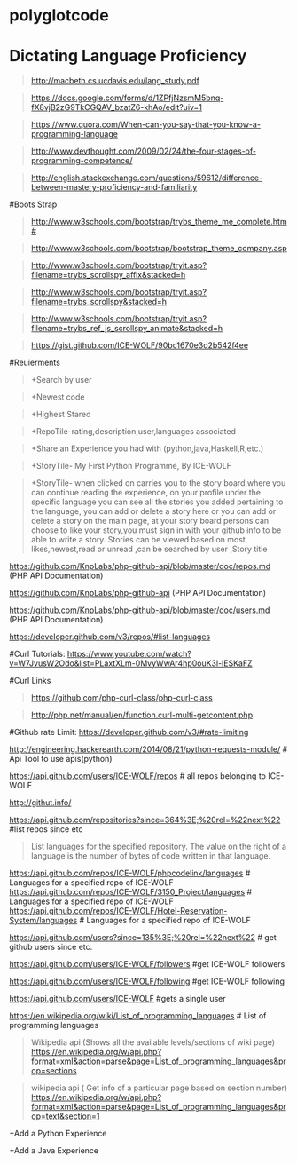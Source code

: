 # polyglotcode

# Dictating Language Proficiency

> http://macbeth.cs.ucdavis.edu/lang_study.pdf

>https://docs.google.com/forms/d/1ZPfjNzsmM5bnq-fX8vjB2zG9TkCGQAV_bzatZ6-khAo/edit?uiv=1

>https://www.quora.com/When-can-you-say-that-you-know-a-programming-language

>http://www.devthought.com/2009/02/24/the-four-stages-of-programming-competence/

>http://english.stackexchange.com/questions/59612/difference-between-mastery-proficiency-and-familiarity

#Boots Strap

>http://www.w3schools.com/bootstrap/trybs_theme_me_complete.htm#

>http://www.w3schools.com/bootstrap/bootstrap_theme_company.asp

>http://www.w3schools.com/bootstrap/tryit.asp?filename=trybs_scrollspy_affix&stacked=h

>http://www.w3schools.com/bootstrap/tryit.asp?filename=trybs_scrollspy&stacked=h

>http://www.w3schools.com/bootstrap/tryit.asp?filename=trybs_ref_js_scrollspy_animate&stacked=h

>https://gist.github.com/ICE-WOLF/90bc1670e3d2b542f4ee

#Reuierments

> +Search by user

> +Newest code

> +Highest Stared

> +RepoTile-rating,description,user,languages associated

> +Share an Experience you had with (python,java,Haskell,R,etc.)

> +StoryTile- My First Python Programme, By ICE-WOLF

> +StoryTile- when clicked on carries you to the story board,where you can continue reading the experience, on your profile under the specific language you can see all the stories you added pertaining to the language, you can add or delete a story here or you can add or delete a story on the main page, at your story board persons can choose to like your story,you must sign in with your github info to be able to write a story. Stories can be viewed based on most likes,newest,read or unread ,can be searched by user ,Story title

https://github.com/KnpLabs/php-github-api/blob/master/doc/repos.md  (PHP API Documentation)

https://github.com/KnpLabs/php-github-api (PHP API Documentation)

https://github.com/KnpLabs/php-github-api/blob/master/doc/users.md  (PHP API Documentation)

https://developer.github.com/v3/repos/#list-languages

#Curl Tutorials: https://www.youtube.com/watch?v=W7JvusW2Odo&list=PLaxtXLm-0MvyWwAr4hp0ouK3l-lESKaFZ

#Curl Links

>https://github.com/php-curl-class/php-curl-class

>http://php.net/manual/en/function.curl-multi-getcontent.php

#Github rate Limit: https://developer.github.com/v3/#rate-limiting

http://engineering.hackerearth.com/2014/08/21/python-requests-module/ # Api Tool to use apis(python)

https://api.github.com/users/ICE-WOLF/repos # all repos belonging to ICE-WOLF

http://githut.info/

https://api.github.com/repositories?since=364%3E;%20rel=%22next%22 #list repos since etc

>List languages for the specified repository. The value on the right of a language is the number of bytes of code written in that language.

https://api.github.com/repos/ICE-WOLF/phpcodelink/languages #  Languages for a specified repo of ICE-WOLF
https://api.github.com/repos/ICE-WOLF/3150_Project/languages #  Languages for a specified repo of ICE-WOLF
https://api.github.com/repos/ICE-WOLF/Hotel-Reservation-System/languages # Languages for a specified repo of ICE-WOLF

https://api.github.com/users?since=135%3E;%20rel=%22next%22  # get github users since etc.

https://api.github.com/users/ICE-WOLF/followers #get ICE-WOLF followers

https://api.github.com/users/ICE-WOLF/following #get ICE-WOLF following

https://api.github.com/users/ICE-WOLF #gets a single user

https://en.wikipedia.org/wiki/List_of_programming_languages # List of programming languages


>Wikipedia api (Shows all the available levels/sections of wiki page)
https://en.wikipedia.org/w/api.php?format=xml&action=parse&page=List_of_programming_languages&prop=sections 

>wikipedia api ( Get info of a particular page based on section number) https://en.wikipedia.org/w/api.php?format=xml&action=parse&page=List_of_programming_languages&prop=text&section=1

+Add a Python Experience

+Add a Java Experience

